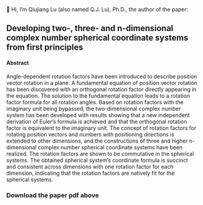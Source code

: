 👋 Hi, I’m Qiujiang Lu (also named Q.J. Lu), Ph.D., the author of the paper: <br>
<h2>Developing two-, three- and n-dimensional complex number spherical coordinate systems from first principles</h2>

<h4>Abstract</h4>
<p>
Angle-dependent rotation factors have been introduced to describe position vector rotation in a plane. A fundamental equation of position vector rotation has been discovered with an orthogonal rotation factor directly appearing in the equation. The solution to the fundamental equation leads to a rotation factor formula for all rotation angles. Based on rotation factors with the imaginary unit being bypassed, the two-dimensional complex number system has been developed with results showing that a new independent derivation of Euler’s formula is achieved and that the orthogonal rotation factor is equivalent to the imaginary unit. The concept of rotation factors for rotating position vectors and numbers with positioning directions is extended to other dimensions, and the constructions of three and higher n-dimensional complex number spherical coordinate systems have been realized. The rotation factors are shown to be commutative in the spherical systems. The obtained spherical system’s coordinate formula is succinct and consistent across dimensions with one rotation factor for each dimension, indicating that the rotation factors are natively fit for the spherical systems.
</p>




<h3>Download the paper pdf above</h3>
